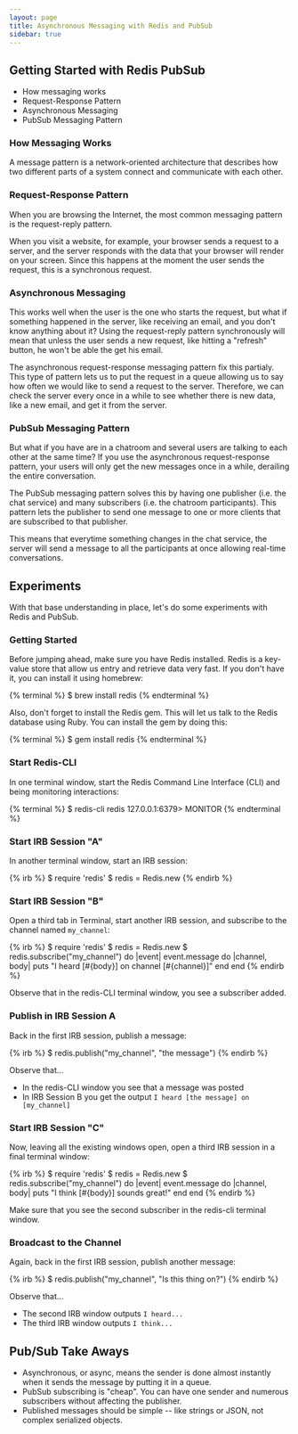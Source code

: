 ```yaml
---
layout: page
title: Asynchronous Messaging with Redis and PubSub
sidebar: true
---
```


## Getting Started with Redis PubSub

* How messaging works
* Request-Response Pattern
* Asynchronous Messaging
* PubSub Messaging Pattern

### How Messaging Works

A message pattern is a network-oriented architecture that describes how two different parts of a system connect and communicate with each other.

### Request-Response Pattern

When you are browsing the Internet, the most common messaging pattern is the request-reply pattern.

When you visit a website, for example, your browser sends a request to a server, and the server responds with the data that your browser will render on your screen. Since this happens at the moment the user sends the request, this is a synchronous request.

### Asynchronous Messaging

This works well when the user is the one who starts the request, but what if something happened in the server, like receiving an email, and you don't know anything about it? Using the request-reply pattern synchronously will mean that unless the user sends a new request, like hitting a "refresh" button, he won't be able the get his email.

The asynchronous request-response messaging pattern fix this partialy. This type of pattern lets us to put the request in a queue allowing us to say how often we would like to send a request to the server. Therefore, we can check the server every once in a while to see whether there is new data, like a new email, and get it from the server.

### PubSub Messaging Pattern

But what if you have are in a chatroom and several users are talking to each other at the same time? If you use the asynchronous request-response pattern, your users will only get the new messages once in a while, derailing the entire conversation.

The PubSub messaging pattern solves this by having one publisher (i.e. the chat service) and many subscribers (i.e. the chatroom participants). This pattern lets the publisher to send one message to one or more clients that are subscribed to that publisher.

This means that everytime something changes in the chat service, the server will send a message to all the participants at once allowing real-time conversations.

## Experiments

With that base understanding in place, let's do some experiments with Redis and PubSub.

### Getting Started

Before jumping ahead, make sure you have Redis installed. Redis is a key-value store that allow us entry and retrieve data very fast. If you don't have it, you can install it using homebrew:

{% terminal %}
$ brew install redis
{% endterminal %}

Also, don't forget to install the Redis gem. This will let us talk to the Redis database using Ruby. You can install the gem by doing this:

{% terminal %}
$ gem install redis
{% endterminal %}

### Start Redis-CLI

In one terminal window, start the Redis Command Line Interface (CLI) and being monitoring interactions:

{% terminal %}
$ redis-cli
redis 127.0.0.1:6379> MONITOR
{% endterminal %}

### Start IRB Session "A"

In another terminal window, start an IRB session:

{% irb %}
$ require 'redis'
$ redis = Redis.new
{% endirb %}

### Start IRB Session "B"

Open a third tab in Terminal, start another IRB session, and subscribe to the channel named `my_channel`:

{% irb %}
$ require 'redis'
$ redis = Redis.new
$ redis.subscribe("my_channel") do |event|
  event.message do |channel, body|
    puts "I heard [#{body}] on channel [#{channel}]"
  end
end
{% endirb %}

Observe that in the redis-CLI terminal window, you see a subscriber added.

### Publish in IRB Session A

Back in the first IRB session, publish a message:

{% irb %}
$ redis.publish("my_channel", "the message")
{% endirb %}

Observe that...

* In the redis-CLI window you see that a message was posted
* In IRB Session B you get the output `I heard [the message] on [my_channel]`

### Start IRB Session "C"

Now, leaving all the existing windows open, open a third IRB session in a final terminal window:

{% irb %}
$ require 'redis'
$ redis = Redis.new
$ redis.subscribe("my_channel") do |event|
    event.message do |channel, body|
      puts "I think [#{body}] sounds great!"
    end
  end
{% endirb %}

Make sure that you see the second subscriber in the redis-cli terminal window.

### Broadcast to the Channel

Again, back in the first IRB session, publish another message:

{% irb %}
$ redis.publish("my_channel", "Is this thing on?")
{% endirb %}

Observe that...

* The second IRB window outputs `I heard...`
* The third IRB window outputs `I think...`

## Pub/Sub Take Aways

* Asynchronous, or async, means the sender is done almost instantly when it sends the message by putting it in a queue.
* PubSub subscribing is "cheap". You can have one sender and numerous subscribers without affecting the publisher.
* Published messages should be simple -- like strings or JSON, not complex serialized objects.